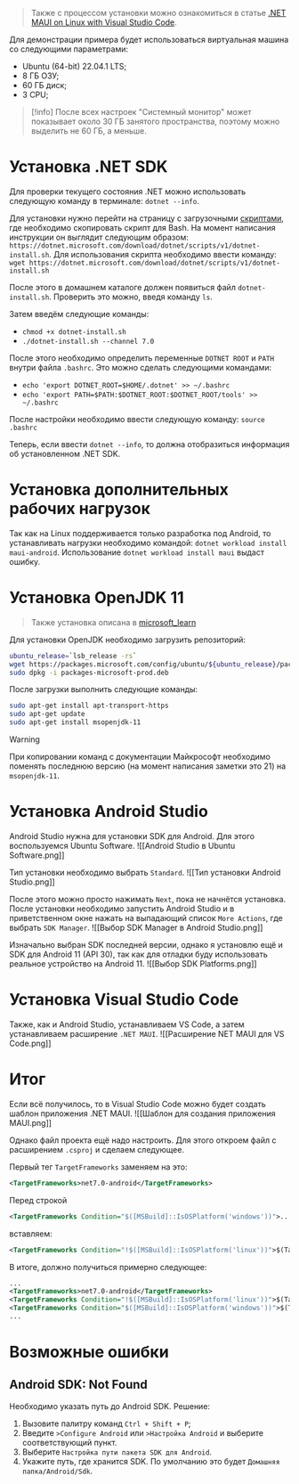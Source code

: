 > Также с процессом установки можно ознакомиться в статье [.NET MAUI on Linux with Visual Studio Code](https://techcommunity.microsoft.com/t5/educator-developer-blog/net-maui-on-linux-with-visual-studio-code/ba-p/3982195).

Для демонстрации примера будет использоваться виртуальная машина со следующими параметрами: 
* Ubuntu (64-bit) 22.04.1 LTS; 
* 8 ГБ ОЗУ;
* 60 ГБ диск; 
* 3 CPU;

> [!info]
> После всех настроек "Системный монитор" может показывает около 30 ГБ занятого пространства, поэтому можно выделить не 60 ГБ, а меньше.

# Установка .NET SDK

Для проверки текущего состояния .NET можно использовать следующую команду в терминале: 
`dotnet --info`.

Для установки нужно перейти на страницу с загрузочными [скриптами](https://dotnet.microsoft.com/en-us/download/dotnet/scripts), где необходимо скопировать скрипт для Bash. На момент написания инструкции он выглядит следующим образом: `https://dotnet.microsoft.com/download/dotnet/scripts/v1/dotnet-install.sh`. Для использования скрипта необходимо ввести команду: 
`wget https://dotnet.microsoft.com/download/dotnet/scripts/v1/dotnet-install.sh`

После этого в домашнем каталоге должен появиться файл `dotnet-install.sh`. Проверить это можно, введя команду `ls`.

Затем введём следующие команды:
* `chmod +x dotnet-install.sh`
* `./dotnet-install.sh --channel 7.0`

После этого необходимо определить переменные `DOTNET ROOT` и `PATH` внутри файла `.bashrc`. Это можно сделать следующими командами:
* `echo 'export DOTNET_ROOT=$HOME/.dotnet' >> ~/.bashrc`
* `echo 'export PATH=$PATH:$DOTNET_ROOT:$DOTNET_ROOT/tools' >> ~/.bashrc`

После настройки необходимо ввести следующую команду: `source .bashrc`

Теперь, если ввести `dotnet --info`, то должна отобразиться информация об установленном .NET SDK.

# Установка дополнительных рабочих нагрузок

Так как на Linux поддерживается только разработка под Android, то устанавливать нагрузки необходимо командой: `dotnet workload install maui-android`. Использование `dotnet workload install maui` выдаст ошибку.

# Установка OpenJDK 11

> Также установка описана в [microsoft_learn](https://learn.microsoft.com/en-us/java/openjdk/install#install-on-ubuntu)

Для установки OpenJDK необходимо загрузить репозиторий:
```bash
ubuntu_release=`lsb_release -rs`
wget https://packages.microsoft.com/config/ubuntu/${ubuntu_release}/packages-microsoft-prod.deb -O packages-microsoft-prod.deb
sudo dpkg -i packages-microsoft-prod.deb
```

После загрузки выполнить следующие команды:
```bash
sudo apt-get install apt-transport-https
sudo apt-get update
sudo apt-get install msopenjdk-11
```

> [!warning]
> При копировании команд с документации Майкрософт необходимо поменять последнюю версию (на момент написания заметки это 21) на `msopenjdk-11`.

# Установка Android Studio

Android Studio нужна для установки SDK для Android. Для этого воспользуемся Ubuntu Software. 
![[Android Studio в Ubuntu Software.png]]

Тип установки необходимо выбрать `Standard`.
![[Тип установки Android Studio.png]]

После этого можно просто нажимать `Next`, пока не начнётся установка. После установки необходимо запустить Android Studio и в приветственном окне нажать на выпадающий список `More Actions`, где выбрать `SDK Manager`.
![[Выбор SDK Manager в Android Studio.png]]

Изначально выбран SDK последней версии, однако я установлю ещё и SDK для Android 11 (API 30), так как для отладки буду использовать реальное устройство на Android 11.
![[Выбор SDK Platforms.png]]

# Установка Visual Studio Code
Также, как и Android Studio, устанавливаем VS Code, а затем устанавливаем расширение `.NET MAUI`.
![[Расширение NET MAUI для VS Code.png]]

# Итог
Если всё получилось, то в Visual Studio Code можно будет создать шаблон приложения .NET MAUI.
![[Шаблон для создания приложения MAUI.png]]

Однако файл проекта ещё надо настроить. Для этого откроем файл с расширением `.csproj` и сделаем следующее.

Первый тег `TargetFrameworks` заменяем на это:
```xml
<TargetFrameworks>net7.0-android</TargetFrameworks>
```

Перед строкой
```xml
<TargetFrameworks Condition="$([MSBuild]::IsOSPlatform('windows'))">...</TargetFrameworks>
```
вставляем:
```xml
<TargetFrameworks Condition="!$([MSBuild]::IsOSPlatform('linux'))">$(TargetFrameworks);net7.0-android;net7.0-ios;net7.0-maccatalyst</TargetFrameworks>
```

В итоге, должно получиться примерно следующее:
```xml
...
<TargetFrameworks>net7.0-android</TargetFrameworks>
<TargetFrameworks Condition="!$([MSBuild]::IsOSPlatform('linux'))">$(TargetFrameworks);net7.0-android;net7.0-ios;net7.0-maccatalyst</TargetFrameworks>
<TargetFrameworks Condition="$([MSBuild]::IsOSPlatform('windows'))">$(TargetFrameworks);net7.0-windows10.0.19041.0</TargetFrameworks>
...
```

# Возможные ошибки
## Android SDK: Not Found
Необходимо указать путь до Android SDK. Решение:
1. Вызовите  палитру команд `Ctrl + Shift + P`;
2. Введите `>Configure Android` или `>Настройка Android` и выберите соответствующий пункт.
3. Выберите `Настройка пути пакета SDK для Android`.
4. Укажите путь, где хранится SDK. По умолчанию это будет `Домашняя папка/Android/Sdk`.